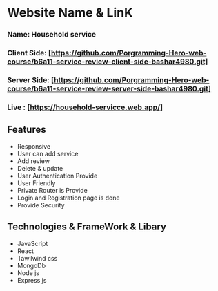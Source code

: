 # Website Name & LinK
### Name: Household service
### Client Side: [https://github.com/Porgramming-Hero-web-course/b6a11-service-review-client-side-bashar4980.git]
### Server Side: [https://github.com/Porgramming-Hero-web-course/b6a11-service-review-server-side-bashar4980.git]
### Live : [https://household-servicce.web.app/]



## Features
- Responsive
- User can add service 
- Add review 
- Delete & update
- User Authentication Provide
- User Friendly
- Private Router is Provide
- Login and Registration page is done
- Provide Security
 ## Technologies & FrameWork & Libary
- JavaScript
- React
- Tawilwind css
- MongoDb
- Node js
- Express js